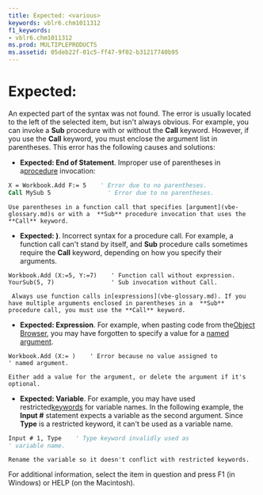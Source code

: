 ```yaml
---
title: Expected: <various>
keywords: vblr6.chm1011312
f1_keywords:
- vblr6.chm1011312
ms.prod: MULTIPLEPRODUCTS
ms.assetid: 05deb22f-01c5-ff47-9f02-b31217740b95
---
```



# Expected: <various>

An expected part of the syntax was not found. The error is usually located to the left of the selected item, but isn't always obvious. For example, you can invoke a  **Sub** procedure with or without the **Call** keyword. However, if you use the **Call** keyword, you must enclose the argument list in parentheses. This error has the following causes and solutions:



-  **Expected: End of Statement**. Improper use of parentheses in a[procedure](vbe-glossary.md) invocation:
    
```vb
X = Workbook.Add F:= 5    ' Error due to no parentheses. 
Call MySub 5                ' Error due to no parentheses. 
```


    Use parentheses in a function call that specifies [argument](vbe-glossary.md)s or with a  **Sub** procedure invocation that uses the **Call** keyword.
    
-  **Expected: )**. Incorrect syntax for a procedure call. For example, a function call can't stand by itself, and **Sub** procedure calls sometimes require the **Call** keyword, depending on how you specify their arguments.
    
  ```
  Workbook.Add (X:=5, Y:=7)    ' Function call without expression. 
YourSub(5, 7)                ' Sub invocation without Call. 

  ```


     Always use function calls in[expressions](vbe-glossary.md). If you have multiple arguments enclosed in parentheses in a  **Sub** procedure call, you must use the **Call** keyword.
    
-  **Expected: Expression**. For example, when pasting code from the[Object Browser](vbe-glossary.md), you may have forgotten to specify a value for a [named argument](vbe-glossary.md).
    
  ```
  Workbook.Add (X:= )    ' Error because no value assigned to 
' named argument. 

  ```


    Either add a value for the argument, or delete the argument if it's optional.
    
-  **Expected: Variable**. For example, you may have used restricted[keywords](vbe-glossary.md) for variable names. In the following example, the **Input #** statement expects a variable as the second argument. Since **Type** is a restricted keyword, it can't be used as a variable name.
    
```vb
Input # 1, Type    ' Type keyword invalidly used as 
' variable name. 
```


    Rename the variable so it doesn't conflict with restricted keywords.
    

For additional information, select the item in question and press F1 (in Windows) or HELP (on the Macintosh).

